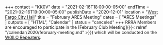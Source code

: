 +++
contact = "KK0V"
date = "2021-02-16T18:00:00-05:00"
endTime = "2021-02-16T19:00:00-05:00"
publishDate = "2020-12-01"
location = "[West Fargo City Hall](/places/west-fargo-city-hall/)"
title = "February ARES Meeting"
dates = [ "ARES Meetings" ]
outputs = [ "HTML", "Calendar" ]
status = "canceled"
+++
RRRA Members are encouraged to participate in the 
[February Club Meeting]({{< relref "/calendar/2020/february-meeting.md" >}})
which will be conducted on the [W0ILO Repeaters](/radios/).

